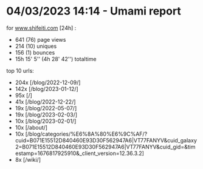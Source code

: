 # 04/03/2023 14:14 - Umami report
for www.shifeiti.com [24h] :

 - 641 (76) page views
 - 214 (10) uniques
 - 156 (1) bounces
 - 15h 15' 5'' (4h 28' 42'') totaltime


top 10 urls:
 - 204x [/blog/2022-12-09/]
 - 142x [/blog/2023-01-12/]
 - 95x [/]
 - 41x [/blog/2022-12-22/]
 - 19x [/blog/2022-05-07/]
 - 19x [/blog/2023-02-03/]
 - 10x [/blog/2023-02-01/]
 - 10x [/about/]
 - 10x [/blog/categories/%E6%8A%80%E6%9C%AF/?cuid=B071E15512D840460E93D30F562947A6|VT77FANYV&cuid_galaxy2=B071E15512D840460E93D30F562947A6|VT77FANYV&cuid_gid=&timestamp=1676817925910&_client_version=12.36.3.2]
 - 8x [/wiki/]


